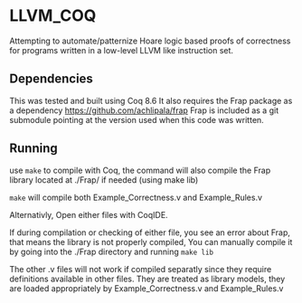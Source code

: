 # LLVM_COQ
Attempting to automate/patternize Hoare logic based proofs of correctness for programs written in a low-level LLVM like instruction set.

## Dependencies
This was tested and built using Coq 8.6
It also requires the Frap package as a dependency https://github.com/achlipala/frap
Frap is included as a git submodule pointing at the version used when this code was written.

## Running
use `make` to compile with Coq, the command will also compile the Frap library located at ./Frap/ if needed (using make lib)

`make` will compile both Example\_Correctness.v and Example\_Rules.v

Alternativly, Open either files with CoqIDE.

If during compilation or checking of either file, you see an error about Frap, that means the library is not properly compiled, 
You can manually compile it by going into the ./Frap directory and running `make lib`

The other .v files will not work if compiled separatly since they require definitions available in other files. 
They are treated as library models, they are loaded appropriately by Example_Correctness.v and Example_Rules.v

